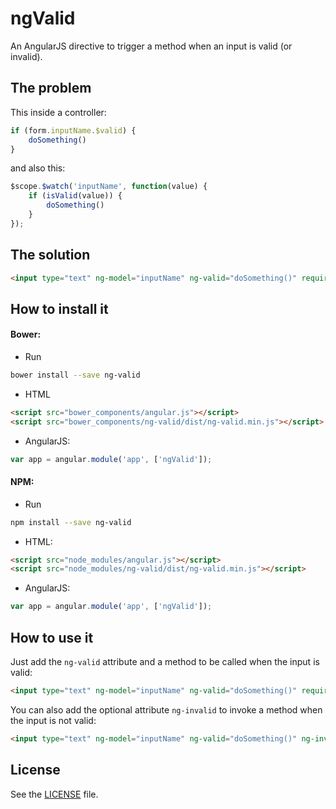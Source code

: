 # ngValid

An AngularJS directive to trigger a method when an input is valid (or invalid).

## The problem

This inside a controller:

```javascript
if (form.inputName.$valid) {
    doSomething()
}
```

and also this:

```javascript
$scope.$watch('inputName', function(value) {
    if (isValid(value)) {
        doSomething()
    }
});
```

## The solution

```html
<input type="text" ng-model="inputName" ng-valid="doSomething()" required>
```

## How to install it

#### Bower:
- Run

```bash
bower install --save ng-valid
```

- HTML

```html
<script src="bower_components/angular.js"></script>
<script src="bower_components/ng-valid/dist/ng-valid.min.js"></script>
```

- AngularJS:

```javascript
var app = angular.module('app', ['ngValid']);
```

#### NPM:
- Run
```bash
npm install --save ng-valid
```

- HTML:

```html
<script src="node_modules/angular.js"></script>
<script src="node_modules/ng-valid/dist/ng-valid.min.js"></script>
```

- AngularJS:

```javascript
var app = angular.module('app', ['ngValid']);
```

## How to use it

Just add the ```ng-valid``` attribute and a method to be called when the input is valid:

```html
<input type="text" ng-model="inputName" ng-valid="doSomething()" required>
```

You can also add the optional attribute ```ng-invalid``` to invoke a method when the input is not valid:

```html
<input type="text" ng-model="inputName" ng-valid="doSomething()" ng-invalid="doSomethingElse()" required>
```

## License

See the [LICENSE](https://github.com/matheusml/ng-valid/blob/master/LICENSE) file.
